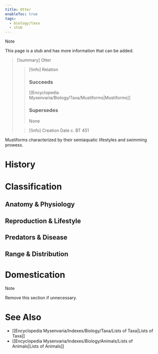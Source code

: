 ```yaml
---
title: Otter
enableToc: true
tags:
  - biology/taxa
  - stub
---
```


> [!note]
> This page is a stub and has more information that can be added.

> [!summary] Otter
> > [!info] Relation
> > ### Succeeds
> > [[Encyclopedia Mysenvaria/Biology/Taxa/Mustiforms|Mustiforms]]
> > ### Supersedes
> > None
>
> > [!info] Creation Date
> > c. BT 451

Mustiforms characterized by their semiaquatic lifestyles and swimming prowess.
# History

# Classification
## Anatomy & Physiology

## Reproduction & Lifestyle

## Predators & Disease

## Range & Distribution

# Domestication

> [!note]
> Remove this section if unnecessary.
# See Also
- [[Encyclopedia Mysenvaria/Indexes/Biology/Taxa/Lists of Taxa|Lists of Taxa]]
- [[Encyclopedia Mysenvaria/Indexes/Biology/Animals/Lists of Animals|Lists of Animals]]
